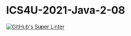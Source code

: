 # ICS4U-2021-Java-2-08
[![GitHub's Super Linter](https://github.com/patrick-gemmell/ICS4U-2021-Java-2-08/workflows/GitHub's%20Super%20Linter/badge.svg)](https://github.com/patrick-gemmell/ICS4U-2021-Java-2-08/actions)
